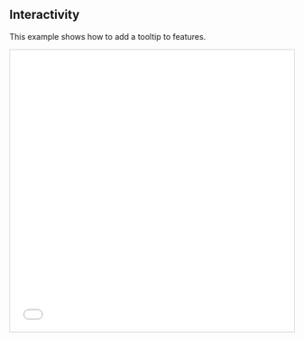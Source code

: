 ## Interactivity

This example shows how to add a tooltip to features.

<iframe src="../interactivity.html" style="border: 1px solid #cfcfcf; width: 100%;height:500px" title="Interactivity"/>

```html
{{readFile "interactivity.html"}}
```

